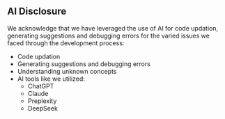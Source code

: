 ## AI Disclosure 
We acknowledge that we have leveraged the use of AI for code updation, generating suggestions and debugging errors for the varied issues we faced through the development process:

- Code updation
- Generating suggestions and debugging errors
- Understanding unknown concepts
- AI tools like we utilized:
  - ChatGPT
  - Claude
  - Preplexity
  - DeepSeek
